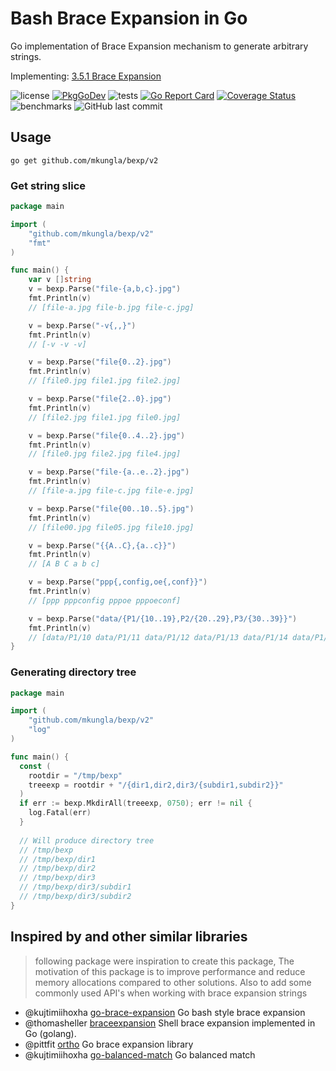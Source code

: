 # Bash Brace Expansion in Go

Go implementation of Brace Expansion mechanism to generate arbitrary strings.

Implementing: [3.5.1 Brace Expansion][bash-be]

![license](https://img.shields.io/github/license/mkungla/bexp)
[![PkgGoDev](https://pkg.go.dev/badge/github.com/mkungla/bexp/v2)](https://pkg.go.dev/github.com/mkungla/bexp/v2)
![tests](https://github.com/mkungla/bexp/workflows/tests/badge.svg)
[![Go Report Card](https://goreportcard.com/badge/github.com/mkungla/bexp)](https://goreportcard.com/report/github.com/mkungla/bexp)
[![Coverage Status](https://coveralls.io/repos/github/mkungla/bexp/badge.svg?branch=main)](https://coveralls.io/github/mkungla/bexp?branch=main)
![benchmarks](https://github.com/mkungla/bexp/workflows/benchmarks/badge.svg)
![GitHub last commit](https://img.shields.io/github/last-commit/mkungla/bexp)
<!-- ![GitHub all releases](https://img.shields.io/github/downloads/mkungla/bexp/total) -->

## Usage

`go get github.com/mkungla/bexp/v2`

### Get string slice

```go
package main

import (
	"github.com/mkungla/bexp/v2"
	"fmt"
)

func main() {
	var v []string
	v = bexp.Parse("file-{a,b,c}.jpg")
	fmt.Println(v)
	// [file-a.jpg file-b.jpg file-c.jpg]

	v = bexp.Parse("-v{,,}")
	fmt.Println(v)
	// [-v -v -v]

	v = bexp.Parse("file{0..2}.jpg")
	fmt.Println(v)
	// [file0.jpg file1.jpg file2.jpg]

	v = bexp.Parse("file{2..0}.jpg")
	fmt.Println(v)
	// [file2.jpg file1.jpg file0.jpg]

	v = bexp.Parse("file{0..4..2}.jpg")
	fmt.Println(v)
	// [file0.jpg file2.jpg file4.jpg]

	v = bexp.Parse("file-{a..e..2}.jpg")
	fmt.Println(v)
	// [file-a.jpg file-c.jpg file-e.jpg]

	v = bexp.Parse("file{00..10..5}.jpg")
	fmt.Println(v)
	// [file00.jpg file05.jpg file10.jpg]

	v = bexp.Parse("{{A..C},{a..c}}")
	fmt.Println(v)
	// [A B C a b c]

	v = bexp.Parse("ppp{,config,oe{,conf}}")
	fmt.Println(v)
	// [ppp pppconfig pppoe pppoeconf]

	v = bexp.Parse("data/{P1/{10..19},P2/{20..29},P3/{30..39}}")
	fmt.Println(v)
	// [data/P1/10 data/P1/11 data/P1/12 data/P1/13 data/P1/14 data/P1/15 data/P1/16 data/P1/17 data/P1/18 data/P1/19 data/P2/20 data/P2/21 data/P2/22 data/P2/23 data/P2/24 data/P2/25 data/P2/26 data/P2/27 data/P2/28 data/P2/29 data/P3/30 data/P3/31 data/P3/32 data/P3/33 data/P3/34 data/P3/35 data/P3/36 data/P3/37 data/P3/38 data/P3/39]
}
```

### Generating directory tree

```go
package main

import (
	"github.com/mkungla/bexp/v2"
	"log"
)

func main() {
  const (
    rootdir = "/tmp/bexp"
    treeexp = rootdir + "/{dir1,dir2,dir3/{subdir1,subdir2}}"
  )
  if err := bexp.MkdirAll(treeexp, 0750); err != nil {
    log.Fatal(err)
  }
  
  // Will produce directory tree
  // /tmp/bexp
  // /tmp/bexp/dir1
  // /tmp/bexp/dir2
  // /tmp/bexp/dir3
  // /tmp/bexp/dir3/subdir1
  // /tmp/bexp/dir3/subdir2
}
``` 

## Inspired by and other similar libraries

> following package were inspiration to create this package, The motivation 
> of this package is to improve performance and reduce memory allocations 
> compared to other solutions. Also to add some commonly used API's 
> when working with brace expansion strings

- @kujtimiihoxha [go-brace-expansion] Go bash style brace expansion
- @thomasheller [braceexpansion] Shell brace expansion implemented in Go (golang).
- @pittfit [ortho] Go brace expansion library
- @kujtimiihoxha [go-balanced-match] Go balanced match

<!-- LINKS -->
[bash-be]: https://www.gnu.org/software/bash/manual/html_node/Brace-Expansion.html
[go-brace-expansion]: https://github.com/kujtimiihoxha/go-brace-expansion
[braceexpansion]: https://github.com/thomasheller/braceexpansion
[ortho]: https://github.com/pittfit/ortho
[go-balanced-match]: https://github.com/kujtimiihoxha/go-balanced-match
